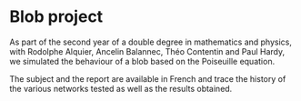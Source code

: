 # Blob project

As part of the second year of a double degree in mathematics and physics, with Rodolphe Alquier, Ancelin Balannec, Théo Contentin and Paul Hardy, we simulated the behaviour of a blob based on the Poiseuille equation.

The subject and the report are available in French and trace the history of the various networks tested as well as the results obtained.
